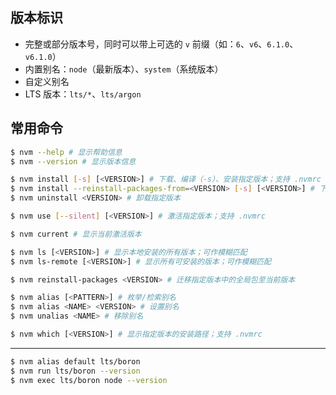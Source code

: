 ## 版本标识

- 完整或部分版本号，同时可以带上可选的 `v` 前缀（如：`6`、`v6`、`6.1.0`、`v6.1.0`）
- 内置别名：`node`（最新版本）、`system`（系统版本）
- 自定义别名
- LTS 版本：`lts/*`、`lts/argon`

## 常用命令

```sh
$ nvm --help # 显示帮助信息
$ nvm --version # 显示版本信息

$ nvm install [-s] [<VERSION>] # 下载、编译（-s）、安装指定版本；支持 .nvmrc
$ nvm install --reinstall-packages-from=<VERSION> [-s] [<VERSION>] # 下载、编译（-s）、安装指定版本，同时迁移指定版本中的全局包；支持 .nvmrc
$ nvm uninstall <VERSION> # 卸载指定版本

$ nvm use [--silent] [<VERSION>] # 激活指定版本；支持 .nvmrc

$ nvm current # 显示当前激活版本

$ nvm ls [<VERSION>] # 显示本地安装的所有版本；可作模糊匹配
$ nvm ls-remote [<VERSION>] # 显示所有可安装的版本；可作模糊匹配

$ nvm reinstall-packages <VERSION> # 迁移指定版本中的全局包至当前版本

$ nvm alias [<PATTERN>] # 枚举/检索别名
$ nvm alias <NAME> <VERSION> # 设置别名
$ nvm unalias <NAME> # 移除别名

$ nvm which [<VERSION>] # 显示指定版本的安装路径；支持 .nvmrc
```

---

```sh
$ nvm alias default lts/boron
$ nvm run lts/boron --version
$ nvm exec lts/boron node --version
```
